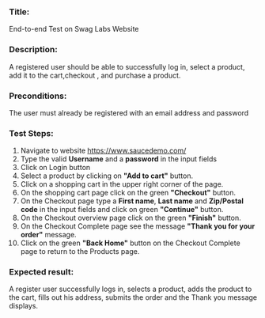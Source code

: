 ### Title: 
 End-to-end Test on Swag Labs Website
### Description: 
 A registered user should be able to successfully log in, select a product, add it to the cart,checkout , and purchase a product.
### Preconditions:
 The user must already be registered with an email address and password
### Test Steps:
1. Navigate to website https://www.saucedemo.com/
2. Type the valid <strong>Username</strong> and a <strong>password</strong> in the input fields
3. Click on Login button
4. Select a product by clicking on <strong>"Add to cart"</strong> button.
5. Click on a shopping cart in the upper right corner of the page.
6. On the shopping cart page click on the green <strong>"Checkout"</strong> button.
7. On the Checkout page type a <strong>First name</strong>, <strong>Last name</strong> and <strong>Zip/Postal code</strong> in the input fields and click on green <strong>"Continue"</strong> button.
8. On the Checkout overview page click on the green <strong>"Finish"</strong> button.
9. On the Checkout Complete page see the message <strong>"Thank you for your order"</strong> message.
10. Click on the green <strong>"Back Home"</strong> button on the Checkout Complete page to return to the Products page.

### Expected result: 
A register user successfully logs in, selects a product, adds the product to the cart, fills out his address, submits the order and the Thank you message displays.